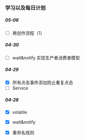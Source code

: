 
### 学习以及每日计划
##### 05-06
- [ ] 再创作流程（1）

##### 04-30 
- [ ] wait&notify 实现生产者消费者模型

##### 04-29 
- [x] 所有点击事件添加防止重复点击
- [ ] Service

##### 04-28
- [x] volatile
- [x] wait&notify
- [x] 重命名规则

